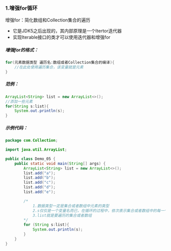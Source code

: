 ### 1.增强for循环

增强for：简化数组和Collection集合的遍历

- 它是JDK5之后出现的，其内部原理是一个Itertor迭代器
- 实现Iterable接口的类才可以使用迭代器和增强for

##### 增强for的格式：

```java
for(元素数据类型 遍历名:数组或者Collection集合的编译){
    //在此处使用遍历集合，该变量就是元素
}
```

##### 范例：

```java
ArrayList<String> list = new ArrayList<>();
//添加一些元素
for(String s:list){
    System.out.println(s);
}
```

##### 示例代码：

```java
package com.Collection;

import java.util.ArrayList;

public class Demo_05 {
    public static void main(String[] args) {
        ArrayList<String> list = new ArrayList<>();
        list.add("a");
        list.add("b");
        list.add("c");
        list.add("d");
        list.add("e");

        /*
            1.数据类型一定是集合或者数组中元素的类型
            2.s仅仅是一个变量名而已，在循环的过程中，依次表示集合或者数组中的每一个元素
            3.list就是要遍历的集合或者数组
        */
        for (String s:list){
            System.out.println(s);
        }
    }
}
```